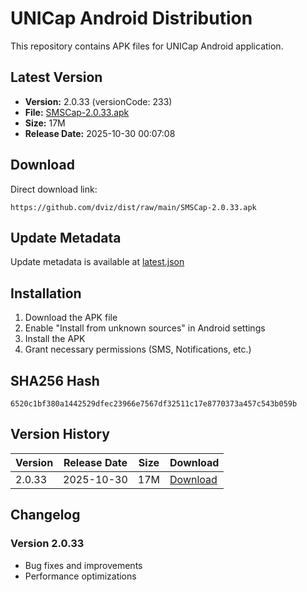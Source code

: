 # UNICap Android Distribution

This repository contains APK files for UNICap Android application.

## Latest Version

- **Version:** 2.0.33 (versionCode: 233)
- **File:** [SMSCap-2.0.33.apk](SMSCap-2.0.33.apk)
- **Size:** 17M
- **Release Date:** 2025-10-30 00:07:08

## Download

Direct download link:
```
https://github.com/dviz/dist/raw/main/SMSCap-2.0.33.apk
```

## Update Metadata

Update metadata is available at [latest.json](latest.json)

## Installation

1. Download the APK file
2. Enable "Install from unknown sources" in Android settings
3. Install the APK
4. Grant necessary permissions (SMS, Notifications, etc.)

## SHA256 Hash

```
6520c1bf380a1442529dfec23966e7567df32511c17e8770373a457c543b059b
```

## Version History

| Version | Release Date | Size | Download |
|---------|--------------|------|----------|
| 2.0.33 | 2025-10-30 | 17M | [Download](SMSCap-2.0.33.apk) |

## Changelog

### Version 2.0.33
- Bug fixes and improvements
- Performance optimizations
